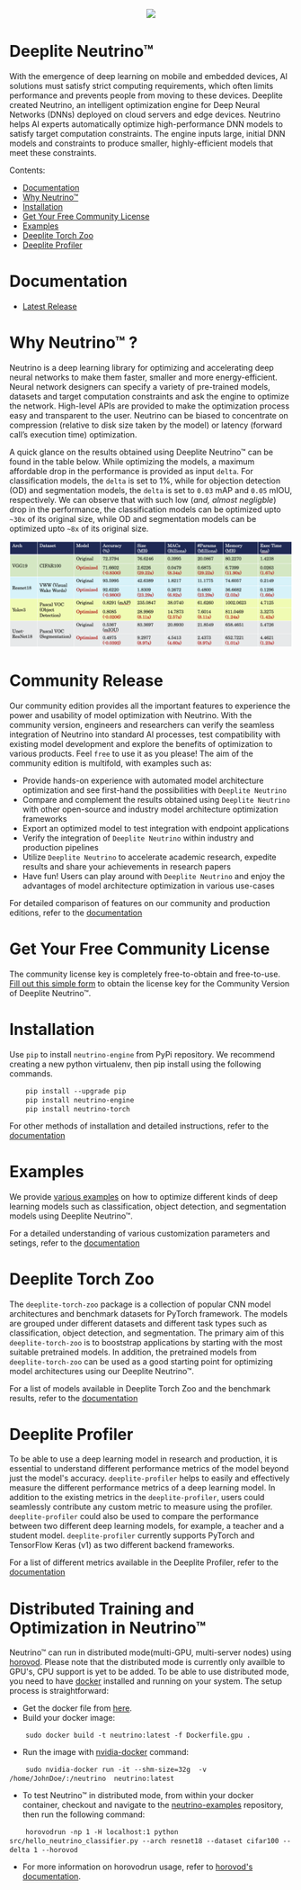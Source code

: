 
<p align="center">
  <img src="https://docs.deeplite.ai/neutrino/_static/content/deeplite-logo-color.png" />
</p>

# Deeplite Neutrino™

With the emergence of deep learning on mobile and embedded devices, AI solutions must satisfy strict computing requirements, which often limits performance and prevents people from moving to these devices. Deeplite created Neutrino, an intelligent optimization engine for Deep Neural Networks (DNNs) deployed on cloud servers and edge devices. Neutrino helps AI experts automatically optimize high-performance DNN models to satisfy target computation constraints. The engine inputs large, initial DNN models and constraints to produce smaller, highly-efficient models that meet these constraints.

Contents:

- [Documentation](#Documentation)
- [Why Neutrino™](#Why-Neutrino™-?)
- [Installation](#Installation)
- [Get Your Free Community License](#Get-Your-Free-Community-License)
- [Examples](#Examples)
- [Deeplite Torch Zoo](#Deeplite-Torch-Zoo)
- [Deeplite Profiler](#Deeplite-Profiler)

# Documentation

* [Latest Release](https://docs.deeplite.ai/neutrino/index.html)


# Why Neutrino™ ?

Neutrino is a deep learning library for optimizing and accelerating deep neural networks to make them faster, smaller and more energy-efficient. Neural network designers can specify a variety of pre-trained models, datasets and target computation constraints and ask the engine to optimize the network. High-level APIs are provided to make the optimization process easy and transparent to the user. Neutrino can be biased to concentrate on compression (relative to disk size taken by the model) or latency (forward call’s execution time) optimization.

A quick glance on the results obtained using Deeplite Neutrino™ can be found in the table below. While optimizing the models, a maximum affordable drop in the performance is provided as input `delta`. For classification models, the `delta` is set to 1%, while for objection detection (OD) and segmentation models, the `delta` is set to `0.03` mAP and `0.05` mIOU, respectively. We can observe that with such low (_and, almost negligble_) drop in the performance, the classification models can be optimized upto `~30x` of its original size, while OD and segmentation models can be optimized upto `~8x` of its original size.

<p align="center">
  <img src="https://github.com/Deeplite/neutrino/raw/master/docs/media/results.png" />
</p>

# Community Release

Our community edition provides all the important features to experience the power and usability of model optimization with Neutrino. With the community version, engineers and researchers can verify the seamless integration of Neutrino into standard AI processes, test compatibility with existing model development and explore the benefits of optimization to various products. Feel `free` to use it as you please! The aim of the community edition is multifold, with examples such as:

- Provide hands-on experience with automated model architecture optimization and see first-hand the possibilities with ``Deeplite Neutrino``
- Compare and complement the results obtained using ``Deeplite Neutrino`` with other open-source and industry model architecture optimization frameworks
- Export an optimized model to test integration with endpoint applications
- Verify the integration of ``Deeplite Neutrino`` within industry and production pipelines
- Utilize ``Deeplite Neutrino`` to accelerate academic research, expedite results and share your achievements in research papers
- Have fun! Users can play around with ``Deeplite Neutrino`` and enjoy the advantages of model architecture optimization in various use-cases 

For detailed comparison of features on our community and production editions, refer to the [documentation](https://docs.deeplite.ai/neutrino/features.html)

# Get Your Free Community License

The community license key is completely free-to-obtain and free-to-use. [Fill out this simple form](<https://info.deeplite.ai/community>) to obtain the license key for the Community Version of Deeplite Neutrino™.

# Installation

Use ``pip`` to install `neutrino-engine` from PyPi repository. We recommend creating a new python virtualenv, then pip install using the following commands.

```{.python}
    pip install --upgrade pip
    pip install neutrino-engine
    pip install neutrino-torch
```

For other methods of installation and detailed instructions, refer to the [documentation](https://docs.deeplite.ai/neutrino/install.html)

# Examples

We provide [various examples](https://github.com/Deeplite/neutrino-examples) on how to optimize different kinds of deep learning models such as classification, object detection, and segmentation models using Deeplite Neutrino™.

For a detailed understanding of various customization parameters and setings, refer to the [documentation](https://docs.deeplite.ai/neutrino/engine.html)

# Deeplite Torch Zoo

The ``deeplite-torch-zoo`` package is a collection of popular CNN model architectures and benchmark datasets for PyTorch framework. The models are grouped under different datasets and different task types such as classification, object detection, and segmentation. The primary aim of this ``deeplite-torch-zoo`` is to booststrap applications by starting with the most suitable pretrained models. In addition, the pretrained models from ``deeplite-torch-zoo`` can be used as a good starting point for optimizing model architectures using our Deeplite Neutrino™. 

For a list of models available in Deeplite Torch Zoo and the benchmark results, refer to the [documentation](https://docs.deeplite.ai/neutrino/zoo.html)

# Deeplite Profiler

To be able to use a deep learning model in research and production, it is essential to understand different performance metrics of the model beyond just the model's accuracy.  ``deeplite-profiler`` helps to easily and effectively measure the different performance metrics of a deep learning model. In addition to the existing metrics in the ``deeplite-profiler``, users could seamlessly contribute any custom metric to measure using the profiler. ``deeplite-profiler`` could also be used to compare the performance between two different deep learning models, for example, a teacher and a student model. ``deeplite-profiler`` currently supports PyTorch and TensorFlow Keras (v1) as two different backend frameworks.

For a list of different metrics available in the Deeplite Profiler, refer to the [documentation](https://docs.deeplite.ai/neutrino/profiler.html)

# Distributed Training and Optimization in Neutrino™

Neutrino™ can run in distributed mode(multi-GPU, multi-server nodes) using [horovod](https://github.com/horovod/horovod). Please note that the distributed mode is currently only availble to GPU's, CPU support is yet to be added. To be able to use distributed mode, you need to have [docker](https://www.docker.com/) installed and running on your system. The setup process is straightforward:

- Get the docker file from [here](https://github.com/Deeplite/neutrino/blob/master/Dockerfile.gpu).
- Build your docker image:

```{.python}
    sudo docker build -t neutrino:latest -f Dockerfile.gpu .
```

- Run the image with [nvidia-docker](https://github.com/NVIDIA/nvidia-docker) command:

```{.python}
    sudo nvidia-docker run -it --shm-size=32g  -v /home/JohnDoe/:/neutrino  neutrino:latest
```
- To test Neutrino™ in distributed mode, from within your docker container, checkout and navigate to the [neutrino-examples](https://github.com/Deeplite/neutrino-examples) repository, then run the following command:

```{.python}
    horovodrun -np 1 -H localhost:1 python src/hello_neutrino_classifier.py --arch resnet18 --dataset cifar100 --delta 1 --horovod
```

- For more information on horovodrun usage, refer to [horovod's documentation](https://horovod.readthedocs.io/en/stable/running.html).